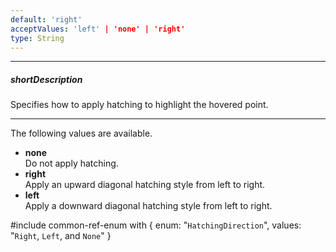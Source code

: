 ```yaml
---
default: 'right'
acceptValues: 'left' | 'none' | 'right'
type: String
---
```

---
##### shortDescription
Specifies how to apply hatching to highlight the hovered point.

---
The following values are available.

* **none**   
Do not apply hatching.
* **right**   
Apply an upward diagonal hatching style from left to right.
* **left**   
Apply a downward diagonal hatching style from left to right.

#include common-ref-enum with {
    enum: "`HatchingDirection`",
    values: "`Right`, `Left`, and `None`"
}